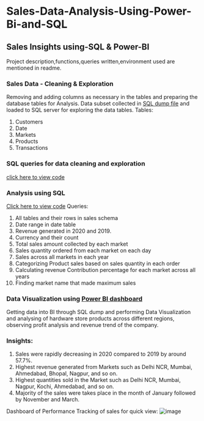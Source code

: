 # Sales-Data-Analysis-Using-Power-Bi-and-SQL

## Sales Insights using-SQL & Power-BI

Project description,functions,queries written,environment used are mentioned in readme.

### Sales Data - Cleaning & Exploration
Removing and adding columns as necessary in the tables and preparing the database tables for Analysis.
Data subset collected in [SQL dump file](https://github.com/Biswajitjitu6/Sales-Data-Analysis-Using-Power-Bi-and-SQL/blob/main/Database%20dump.sql) and loaded to SQL server for exploring the data tables.
Tables:
1. Customers
2. Date
3. Markets
4. Products
5. Transactions

### SQL queries for data cleaning and exploration
[click here to view code](https://github.com/Biswajitjitu6/Sales-Data-Analysis-Using-Power-Bi-and-SQL/blob/main/Data%20Cleaning%20%26%20Exploration%20using%20SQL.sql)

### Analysis using SQL
[Click here to view code](https://github.com/Biswajitjitu6/Sales-Data-Analysis-Using-Power-Bi-and-SQL/blob/main/Data%20Analysis%20using%20SQL.sql)
Queries:
1. All tables and their rows in sales schema
2. Date range in date table
3. Revenue generated in 2020 and 2019.
4. Currency and their count
5. Total sales amount collected by each market
6. Sales quantity ordered from each market on each day
7. Sales across all markets in each year
8. Categorizing Product sales based on sales quantity in each order
9. Calculating revenue Contribution percentage for each market across all years
10. Finding market name that made maximum sales

### Data Visualization using [Power BI dashboard](https://github.com/Biswajitjitu6/Sales-Data-Analysis-Using-Power-Bi-and-SQL/blob/main/Sales%20Insights%20-%20Visualization.pbix)
Getting data into BI through SQL dump and performing Data Visualization and analysing of hardware store products across different regions, observing profit analysis and revenue trend of the company.

### Insights:
1. Sales were rapidly decreasing in 2020 compared to 2019 by around 57.7%.
2. Highest revenue generated from Markets such as Delhi NCR, Mumbai, Ahmedabad, Bhopal, Nagpur, and so on.
3. Highest quantities sold in the Market such as Delhi NCR, Mumbai, Nagpur, Kochi, Ahmedabad, and so on.
4. Majority of the sales were takes place in the month of January followed by November and March.

Dashboard of Performance Tracking of sales for quick view:
![image](https://github.com/Biswajitjitu6/Sales-Data-Analysis-Using-Power-Bi-and-SQL/assets/97983738/593adab2-0750-4c2b-901f-c2a2158dea84)





